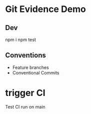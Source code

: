 # Git Evidence Demo

## Dev
npm i
npm test

## Conventions
- Feature branches
- Conventional Commits


# trigger CI
Test CI run on main
